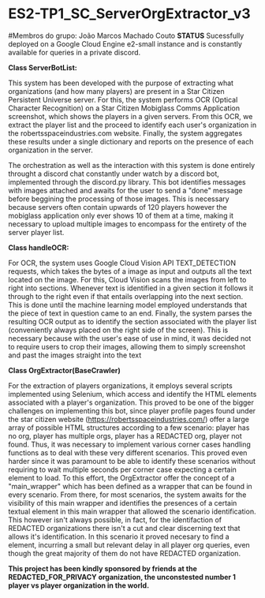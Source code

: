 # ES2-TP1_SC_ServerOrgExtractor_v3
#Membros do grupo: João Marcos Machado Couto 
**STATUS**
Sucessfully deployed on a Google Cloud Engine e2-small instance and is constantly available for queries in a private discord.

**Class ServerBotList:**

  This system has been developed with the purpose of extracting what organizations (and how many players) are present in a Star Citizen Persistent Universe  server. For this, the system performs OCR (Optical Character Recognition) on a Star Citizen Mobiglass Comms Application screenshot, which shows the players in a given servers. From this OCR, we extract the player list and the proceed to identify each user's organization in the robertsspaceindustries.com website. Finally, the system    aggregates these results under a single dictionary and reports on the presence of each organization in the server.
  
  The orchestration as well as the interaction with this system is done entirely throught a discord chat constantly under watch by a discord bot, implemented through the discord.py library. This bot identifies messages with images attached and awaits for the user to send a "done" message before beggining the processing of those images. This is necessary because servers often contain upwards of 120 players however the mobiglass application only ever shows 10 of them at a time, making it necessary to upload multiple images to encompass for the entirety of the server player list.

**Class handleOCR:**

  For OCR, the system uses Google Cloud Vision API TEXT_DETECTION requests, which takes the bytes of a image as input and outputs all the text located on   the image. For this, Cloud Vision scans the images from left to right into sections. Whenever text is identified in a given section it follows it through to the right even if that entails overlapping into the next section. This is done until the machine learning model employed understands that the piece of text in question came to an end. Finally, the system parses the resulting OCR output as to identify the section associated with the player list (conveniently always placed on the right side of the screen). This is necessary because with the user's ease of use in mind, it was decided not to require users to crop their images, allowing them to simply screenshot and past the images straight into the text

**Class OrgExtractor(BaseCrawler)**

  For the extraction of players organizations, it employs several scripts implemented using Selenium, which access and identify the HTML elements associated with a player's organization. This proved to be one of the bigger challenges on implementing this bot, since player profile pages found under the star citizen website (https://robertsspaceindustries.com/) offer a large array of possible HTML structures according to a few scenario: player has no org, player has multiple orgs, player has a REDACTED org, player not found. Thus, it was necessary to implement various corner cases handling functions as to deal with these very different scenarios. This proved even harder since it was paramount to be able to identify these scenarios without requiring to wait multiple seconds per corner case expecting a certain element to load. To this effort, the OrgExtractor offer the concept of a "main_wrapper" which has been defined as a wrapper that can be found in every scenario. From there, for most scenarios, the system awaits for the visibility of this main wrapper and identifies the presences of a certain textual element in this main wrapper that allowed the scenario identification. This however isn't always possible, in fact, for the identifaction of REDACTED organizations there isn't a cut and clear discerning text that allows it's identification. In this scenario it proved necesary to find a element, incurring a small but relevant delay in all player org queries, even though the great majority of them do not have REDACTED organization.


**This project has been kindly sponsored by friends at the REDACTED_FOR_PRIVACY organization, the unconstested number 1 player vs player organization in the world.**
